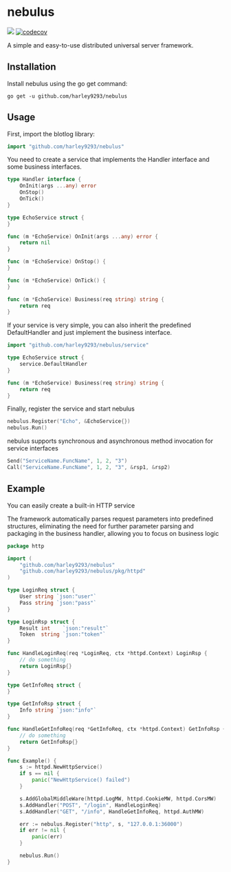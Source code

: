 # nebulus

![](https://github.com/harley9293/nebulus/workflows/Go/badge.svg)
[![codecov](https://codecov.io/gh/harley9293/nebulus/branch/master/graph/badge.svg?token=UB9yvfrUP9)](https://codecov.io/gh/harley9293/nebulus)

A simple and easy-to-use distributed universal server framework.

## Installation

Install nebulus using the go get command:

```shell
go get -u github.com/harley9293/nebulus
```

## Usage

First, import the blotlog library:

```go
import "github.com/harley9293/nebulus"
```

You need to create a service that implements the Handler interface and some business interfaces.

```go
type Handler interface {
	OnInit(args ...any) error
	OnStop()
	OnTick()
}

type EchoService struct {
}

func (m *EchoService) OnInit(args ...any) error {
	return nil
}

func (m *EchoService) OnStop() {
}

func (m *EchoService) OnTick() {
}

func (m *EchoService) Business(req string) string {
	return req
}
```

If your service is very simple, you can also inherit the predefined DefaultHandler and just implement the business interface.

```go
import "github.com/harley9293/nebulus/service"

type EchoService struct {
    service.DefaultHandler
}

func (m *EchoService) Business(req string) string {
	return req
}
```

Finally, register the service and start nebulus

```go
nebulus.Register("Echo", &EchoService{})
nebulus.Run()
```

nebulus supports synchronous and asynchronous method invocation for service interfaces

```go
Send("ServiceName.FuncName", 1, 2, "3")
Call("ServiceName.FuncName", 1, 2, "3", &rsp1, &rsp2)
```

## Example

You can easily create a built-in HTTP service

The framework automatically parses request parameters into predefined structures, eliminating the need for further parameter parsing and packaging in the business handler, allowing you to focus on business logic

```go
package http

import (
	"github.com/harley9293/nebulus"
	"github.com/harley9293/nebulus/pkg/httpd"
)

type LoginReq struct {
	User string `json:"user"`
	Pass string `json:"pass"`
}

type LoginRsp struct {
	Result int    `json:"result"`
	Token  string `json:"token"`
}

func HandleLoginReq(req *LoginReq, ctx *httpd.Context) LoginRsp {
	// do something
	return LoginRsp{}
}

type GetInfoReq struct {
}

type GetInfoRsp struct {
	Info string `json:"info"`
}

func HandleGetInfoReq(req *GetInfoReq, ctx *httpd.Context) GetInfoRsp {
	// do something
	return GetInfoRsp{}
}

func Example() {
	s := httpd.NewHttpService()
	if s == nil {
		panic("NewHttpService() failed")
	}

	s.AddGlobalMiddleWare(httpd.LogMW, httpd.CookieMW, httpd.CorsMW)
	s.AddHandler("POST", "/login", HandleLoginReq)
	s.AddHandler("GET", "/info", HandleGetInfoReq, httpd.AuthMW)

	err := nebulus.Register("http", s, "127.0.0.1:36000")
	if err != nil {
		panic(err)
	}

	nebulus.Run()
}
```